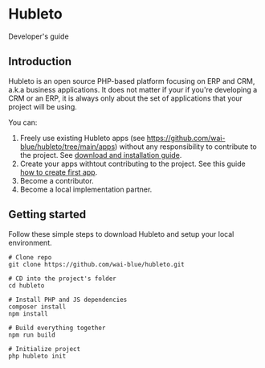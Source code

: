 # Hubleto

Developer's guide

## Introduction

Hubleto is an open source PHP-based platform focusing on ERP and CRM, a.k.a business applications. It does not matter if your if you're developing a CRM or an ERP, it is always only about the set of applications that your project will be using.

You can:

  1. Freely use existing Hubleto apps (see https://github.com/wai-blue/hubleto/tree/main/apps) without any responsibility to contribute to the project. See [download and installation guide](download-and-install).
  2. Create your apps withtout contributing to the project. See this guide [how to create first app](create-first-app).
  3. Become a contributor.
  4. Become a local implementation partner.

## Getting started

Follow these simple steps to download Hubleto and setup your local environment.

```
# Clone repo
git clone https://github.com/wai-blue/hubleto.git

# CD into the project's folder
cd hubleto

# Install PHP and JS dependencies
composer install
npm install

# Build everything together
npm run build

# Initialize project
php hubleto init
```
